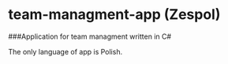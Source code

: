 # team-managment-app (Zespol)

###Application for team managment written in C#

The only language of app is Polish.
